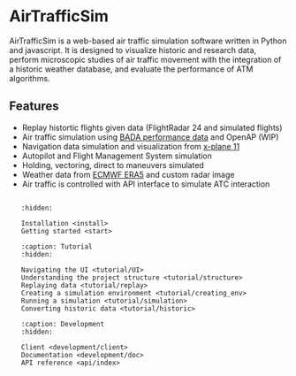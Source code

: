 # AirTrafficSim

AirTrafficSim is a web-based air traffic simulation software written in Python and javascript. It is designed to visualize historic and research data, perform microscopic studies of air traffic movement with the integration of a historic weather database, and evaluate the performance of ATM algorithms.

## Features

- Replay histortic flights given data (FlightRadar 24 and simulated flights)
- Air traffic simulation using [BADA performance data](https://www.eurocontrol.int/model/bada) and OpenAP (WIP)
- Navigation data simulation and visualization from [x-plane 11](https://developer.x-plane.com/docs/data-development-documentation/)
- Autopilot and Flight Management System simulation
- Holding, vectoring, direct to maneuvers simulated
- Weather data from [ECMWF ERA5](https://cds.climate.copernicus.eu/cdsapp#!/dataset/reanalysis-era5-pressure-levels?tab=overview) and custom radar image
- Air traffic is controlled with API interface to simulate ATC interaction

```{image} images/UI_features.png
```


```{toctree}
   :hidden:
   
   Installation <install>
   Getting started <start>
```

```{toctree}
   :caption: Tutorial
   :hidden:
   
   Navigating the UI <tutorial/UI>
   Understanding the project structure <tutorial/structure>
   Replaying data <tutorial/replay>
   Creating a simulation environment <tutorial/creating_env>
   Running a simulation <tutorial/simulation>
   Converting historic data <tutorial/historic>
```

```{toctree}
   :caption: Development
   :hidden:
   
   Client <development/client>
   Documentation <development/doc>
   API reference <api/index>
```